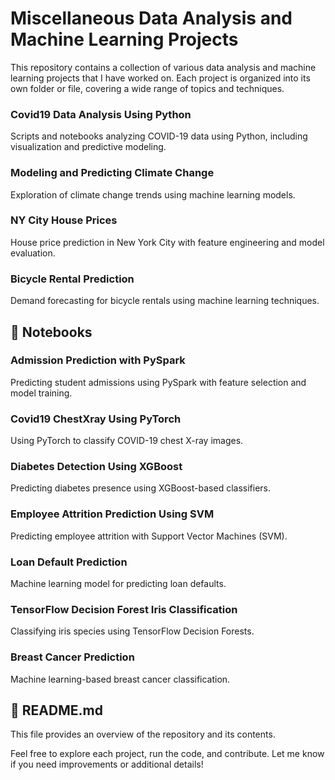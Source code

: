 # Miscellaneous Data Analysis and Machine Learning Projects

This repository contains a collection of various data analysis and machine learning projects that I have worked on. Each project is organized into its own folder or file, covering a wide range of topics and techniques.

### Covid19 Data Analysis Using Python
Scripts and notebooks analyzing COVID-19 data using Python, including visualization and predictive modeling.

### Modeling and Predicting Climate Change
Exploration of climate change trends using machine learning models.

### NY City House Prices
House price prediction in New York City with feature engineering and model evaluation.

### Bicycle Rental Prediction
Demand forecasting for bicycle rentals using machine learning techniques.

## 📝 Notebooks

### Admission Prediction with PySpark
Predicting student admissions using PySpark with feature selection and model training.

### Covid19 ChestXray Using PyTorch
Using PyTorch to classify COVID-19 chest X-ray images.

### Diabetes Detection Using XGBoost
Predicting diabetes presence using XGBoost-based classifiers.

### Employee Attrition Prediction Using SVM
Predicting employee attrition with Support Vector Machines (SVM).

### Loan Default Prediction
Machine learning model for predicting loan defaults.

### TensorFlow Decision Forest Iris Classification
Classifying iris species using TensorFlow Decision Forests.

### Breast Cancer Prediction
Machine learning-based breast cancer classification.

## 📄 README.md
This file provides an overview of the repository and its contents.

Feel free to explore each project, run the code, and contribute. Let me know if you need improvements or additional details!
